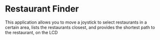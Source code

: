 # Restaurant Finder

This application allows you to move a joystick to select restaurants in a certain area, lists the restaurants closest, and provides the shortest path to the restaurant, on the LCD
